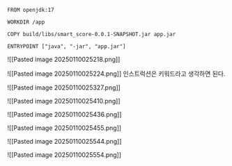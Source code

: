 
```
FROM openjdk:17

WORKDIR /app

COPY build/libs/smart_score-0.0.1-SNAPSHOT.jar app.jar

ENTRYPOINT ["java", "-jar", "app.jar"]
```


![[Pasted image 20250110025218.png]]


![[Pasted image 20250110025224.png]]
인스트럭션은 키워드라고 생각하면 된다.

![[Pasted image 20250110025327.png]]

![[Pasted image 20250110025410.png]]

![[Pasted image 20250110025436.png]]

![[Pasted image 20250110025455.png]]

![[Pasted image 20250110025544.png]]


![[Pasted image 20250110025554.png]]

